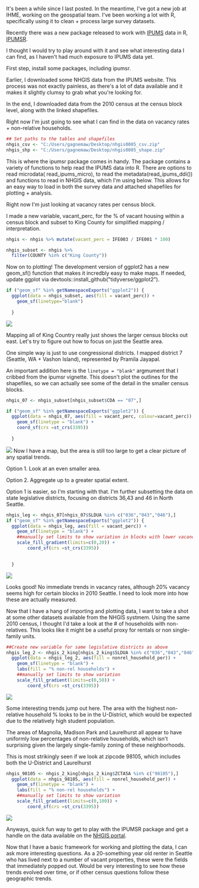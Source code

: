 It's been a while since I last posted. In the meantime, I've got a new job at IHME, working on the geospatial team. I've been working a lot with R, specifically using it to clean + process large survey datasets.

Recently there was a new package released to work with [IPUMS](https://www.ipums.org/) data in R, [IPUMSR](https://github.com/mnpopcenter/ipumsr).

I thought I would try to play around with it and see what interesting data I can find, as I haven't had much exposure to IPUMS data yet.

First step, install some packages, including ipumsr.

Earlier, I downloaded some NHGIS data from the IPUMS website. This process was not exactly painless, as there's a lot of data available and it makes it slightly clumsy to grab what you're looking for.

In the end, I downloaded data from the 2010 census at the census block level, along with the linked shapefiles.

Right now I'm just going to see what I can find in the data on vacancy rates + non-relative households.

``` r
## Set paths to the tables and shapefiles
nhgis_csv <- "C:/Users/gagnemaw/Desktop/nhgis0005_csv.zip"
nhgis_shp <- "C:/Users/gagnemaw/Desktop/nhgis0005_shape.zip"
```

This is where the ipumsr package comes in handy. The package contains a variety of functions to help read the IPUMS data into R. There are options to read microdata( read\_ipums\_micro), to read the metadata(read\_ipums\_ddi()) and functions to read in NHGIS data, which I'm using below. This allows for an easy way to load in both the survey data and attached shapefiles for plotting + analysis.

Right now I'm just looking at vacancy rates per census block.

I made a new variable, vacant\_perc, for the % of vacant housing within a census block and subset to King County for simplified mapping / interpretation.

``` r
nhgis <- nhgis %>% mutate(vacant_perc = IFE003 / IFE001 * 100)

nhgis_subset <- nhgis %>% 
  filter(COUNTY %in% c("King County"))
```

Now on to plotting! The development version of ggplot2 has a new geom\_sf() function that makes it incredbly easy to make maps. If needed, update ggplot via devtools::install\_github("tidyverse/ggplot2").

``` r
if ("geom_sf" %in% getNamespaceExports("ggplot2")) {
  ggplot(data = nhgis_subset, aes(fill = vacant_perc)) +
    geom_sf(linetype="blank")
    
  }
```

![](/images/unnamed-chunk-5-1.png)

Mapping all of King Country really just shows the larger census blocks out east. Let's try to figure out how to focus on just the Seattle area.

One simple way is just to use congressional districts. I mapped district 7 (Seattle, WA + Vashon Island), represented by Pramila Jayapal.

An important addition here is the `linetype = "blank"` argmument that I cribbed from the ipumsr vignette. This doesn't plot the outlines for the shapefiles, so we can actually see some of the detail in the smaller census blocks.

``` r
nhgis_07 <- nhgis_subset[nhgis_subset$CDA == "07",]

if ("geom_sf" %in% getNamespaceExports("ggplot2")) {
  ggplot(data = nhgis_07, aes(fill = vacant_perc, colour=vacant_perc)) +
    geom_sf(linetype = "blank") + 
    coord_sf(crs =st_crs(3395))
    
  }
```

![](/images/unnamed-chunk-6-1.png) Now I have a map, but the area is still too large to get a clear picture of any spatial trends.

Option 1. Look at an even smaller area.

Option 2. Aggregate up to a greater spatial extent.

Option 1 is easier, so I'm starting with that. I'm further subsetting the data on state legislative districts, focusing on districts 36,43 and 46 in North Seattle.

``` r
nhgis_leg <- nhgis_07[nhgis_07$SLDUA %in% c("036","043","046"),]
if ("geom_sf" %in% getNamespaceExports("ggplot2")) {
  ggplot(data = nhgis_leg, aes(fill = vacant_perc)) +
    geom_sf(linetype = "blank") + 
    ##manually set limits to show variation in blocks with lower vacancy rates
    scale_fill_gradient(limits=c(0,20)) + 
        coord_sf(crs =st_crs(3395))

    
  }
```

![](/images/unnamed-chunk-7-1.png)

Looks good! No immediate trends in vacancy rates, although 20% vacancy seems high for certain blocks in 2010 Seattle. I need to look more into how these are actually measured.

Now that I have a hang of importing and plotting data, I want to take a shot at some other datasets available from the NHGIS systmem. Using the same 2010 census, I thought I'd take a look at the \# of households with non-relatives. This looks like it might be a useful proxy for rentals or non single-family units.

``` r
##Create new variable for same legislative districts as above
nhgis_leg_2 <- nhgis_2_king[nhgis_2_king$SLDUA %in% c("036","043","046"),]
  ggplot(data = nhgis_leg_2, aes(fill = nonrel_household_per)) +
    geom_sf(linetype = "blank") + 
    labs(fill = "% non-rel households") + 
    ##manually set limits to show variation
    scale_fill_gradient(limits=c(0,50)) + 
        coord_sf(crs =st_crs(3395))
```

![](/images/unnamed-chunk-9-1.png)

Some interesting trends jump out here. The area with the highest non-relative household % looks to be in the U-District, which would be expected due to the relatively high student population.

The areas of Magnolia, Madison Park and Laurelhurst all appear to have uniformly low percentages of non-relative households, which isn't surprising given the largely single-family zoning of these neighborhoods.

This is most strikingly seen if we look at zipcode 98105, which includes both the U-District and Laurelhurst

``` r
nhgis_98105 <- nhgis_2_king[nhgis_2_king$ZCTA5A %in% c("98105"),]
  ggplot(data = nhgis_98105, aes(fill = nonrel_household_per)) +
    geom_sf(linetype = "blank") + 
    labs(fill = "% non-rel households") + 
    ##manually set limits to show variation
    scale_fill_gradient(limits=c(0,100)) + 
        coord_sf(crs =st_crs(3395)) 
```

![](/images/unnamed-chunk-10-1.png)

Anyways, quick fun way to get to play with the IPUMSR package and get a handle on the data available on the [NHGIS portal](https://www.nhgis.org/).

Now that I have a basic framework for working and plotting the data, I can ask more interesting questions. As a 20-something year old renter in Seattle who has lived next to a number of vacant properties, these were the fields that immediately popped out. Would be very interesting to see how these trends evolved over time, or if other census questions follow these geographic trends.
